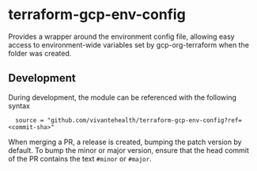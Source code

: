 # terraform-gcp-env-config

Provides a wrapper around the environment config file, allowing easy access to environment-wide variables set by gcp-org-terraform when the folder was created.

## Development
During development, the module can be referenced with the following syntax

```
  source = "github.com/vivantehealth/terraform-gcp-env-config?ref=<commit-sha>"
```

When merging a PR, a release is created, bumping the patch version by default. To bump the minor or major version, ensure that the head commit of the PR contains the text `#minor` or `#major`.

